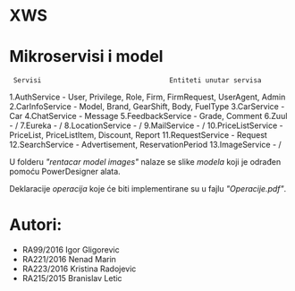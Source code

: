 # XWS

# Mikroservisi i model
     Servisi                                Entiteti unutar servisa
1.AuthService       -    User, Privilege, Role, Firm, FirmRequest, UserAgent, Admin 
2.CarInfoService    -    Model, Brand, GearShift, Body, FuelType
3.CarService        -    Car
4.ChatService       -    Message
5.FeedbackService   -    Grade, Comment
6.Zuul              -    /
7.Eureka            -    /
8.LocationService   -    /
9.MailService       -    /
10.PriceListService -    PriceList, PriceListItem, Discount, Report
11.RequestService   -    Request
12.SearchService    -    Advertisement, ReservationPeriod
13.ImageService     -    /

U folderu *"rentacar model images"* nalaze se slike *modela* koji je odrađen pomoću PowerDesigner alata.

Deklaracije *operacija* koje će biti implementirane su u fajlu *"Operacije.pdf"*. 

# Autori:
* RA99/2016 Igor Gligorevic
* RA221/2016 Nenad Marin
* RA223/2016 Kristina Radojevic
* RA215/2015 Branislav Letic
